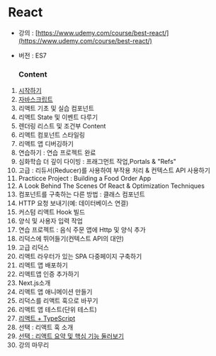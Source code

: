 # React

- 강의 : [https://www.udemy.com/course/best-react/](https://www.udemy.com/course/best-react/)
- 버전 : ES7
  
  ### Content
1. [시작하기](https://github.com/yeonsu-k/Book/tree/main/React/Section1%EC%8B%9C%EC%9E%91%ED%95%98%EA%B8%B0)
2. [자바스크립트](https://github.com/yeonsu-k/Book/tree/main/React/Section2%EC%9E%90%EB%B0%94%EC%8A%A4%ED%81%AC%EB%A6%BD%ED%8A%B8)
3. 리액트 기초 및 실습 컴포넌트
4. 리액트 State 및 이벤트 다루기
5. 렌더링 리스트  및 조건부 Content
6. 리액트 컴포넌트 스타일링
7. 리액트  앱 디버깅하기
8. 연습하기 : 연습 프로젝트 완료
9. 심화학습 더 깊이 다이빙 : 프래그먼트 작업,Portals & "Refs"
10. 고급 : 리듀서(Reducer)를 사용하여 부작용 처리 & 컨텍스트 API 사용하기
11. Practicce Project : Building a Food Order App
12. A Look Behind The Scenes Of React & Optimization Techniques
13. 컴포넌트를 구축하는 다른 방법 :  클래스 컴포넌트
14. HTTP 요청 보내기(예: 데이터베이스 연결)
15. 커스텀 리액트 Hook 빌드
16. 양식 및 사용자 입력 작업
17. 연습 프로젝트 : 음식 주문 앱에 Http 및 양식 추가
18. 리덕스에 뛰어들기(컨텍스트 API의 대안)
19. 고급 리덕스
20. 리액트 라우터가 있는 SPA 다중페이지 구축하기
21. 리액트 앱 배포하기
22. 리액트앱 인증 추가하기
23. Next.js소개
24. 리액트 앱 애니메이션 만들기
25. 리덕스를 리액트 훅으로 바꾸기
26. 리액트 앱 테스트(단위  테스트)
27. [리액트 + TypeScript](https://github.com/yeonsu-k/Book/tree/main/React/Section27%20%EB%A6%AC%EC%95%A1%ED%8A%B8%2BTypeScript)
28. 선택 : 리액트 훅 소개
29. [선택 : 리액트 요약 및 핵심 기능 둘러보기](https://github.com/yeonsu-k/Book/tree/main/React/Section29%20%EB%A6%AC%EC%97%91%ED%8A%B8%EC%9A%94%EC%95%BD%20%EB%B0%8F%20%ED%95%B5%EC%8B%AC%EA%B8%B0%EB%8A%A5)
30. 강의 마무리
